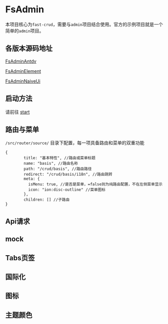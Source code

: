 
# FsAdmin

本项目核心为`fast-crud`，需要与`admin`项目结合使用。官方的示例项目就是一个简单的`admin`项目。


## 各版本源码地址
[FsAdminAntdv](https://github.com/fast-crud/fs-admin-antdv)   

[FsAdminElement](https://github.com/fast-crud/fs-admin-element)

[FsAdminNaiveUi](https://github.com/fast-crud/fs-admin-naive-ui)


## 启动方法

请前往 [start](../guide/start/demo.md)

## 路由与菜单
`/src/router/source/` 目录下配置，每一项具备路由和菜单的双重功能

```json5
{
        title: "基本特性", //路由或菜单标题
        name: "basis", //路由名称
        path: "/crud/basis", //路由路径
        redirect: "/crud/basis/i18n", //路由跳转
        meta: {
          isMenu: true, //是否是菜单，=false则为纯路由配置，不在左侧菜单显示
          icon: "ion:disc-outline" //菜单图标
        },
        children: [] //子路由
}
```

## Api请求

## mock

## Tabs页签

## 国际化

## 图标

## 主题颜色
